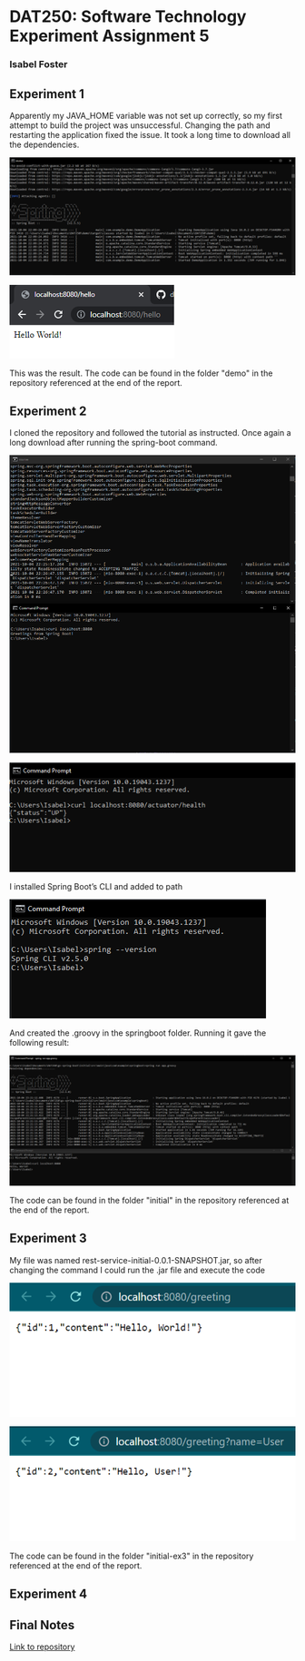 # DAT250: Software Technology Experiment Assignment 5
### Isabel Foster

## Experiment 1

Apparently my JAVA_HOME variable was not set up correctly, so my first attempt to build the project was
unsuccessful. Changing the path and restarting the application fixed the issue. 
It took a long time to download all the dependencies. 


![image](pictures/ex5/picture5.1.PNG)


![image](pictures/ex5/picture5.2.PNG)

This was the result. The code can be found in the folder "demo" in the repository referenced at the
end of the report. 

## Experiment 2

I cloned the repository and followed the tutorial as instructed. 
Once again a long download after running the spring-boot command.

![image](pictures/ex5/picture5.3.PNG)

![image](pictures/ex5/picture5.4.PNG)

I installed Spring Boot’s CLI and added to path

![image](pictures/ex5/picture5.5.PNG)

And created the .groovy in the springboot folder. Running it gave the following result:

![image](pictures/ex5/picture5.6.PNG)

The code can be found in the folder "initial" in the repository referenced at the
end of the report.

## Experiment 3

My file was named rest-service-initial-0.0.1-SNAPSHOT.jar, so after changing the command I
could run the .jar file and execute the code 

![image](pictures/ex5/picture5.7.png)

![image](pictures/ex5/picture5.8.png)

The code can be found in the folder "initial-ex3" in the repository referenced at the
end of the report.

## Experiment 4



## Final Notes

[Link to repository](https://github.com/IsaFoster/expass-5)
